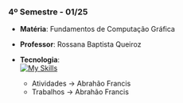 ### 4º Semestre - 01/25
* **Matéria**: Fundamentos de Computação Gráfica
* **Professor**: Rossana Baptista Queiroz 
* **Tecnologia**: <br/> [![My Skills](https://skillicons.dev/icons?i=c,cpp)](https://skillicons.dev)

    - Atividades -> Abrahão Francis
    - Trabalhos  -> Abrahão Francis 
